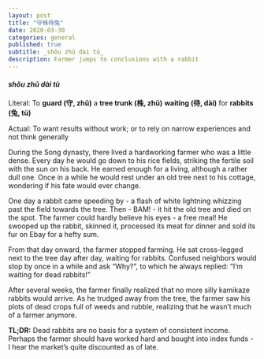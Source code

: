 ```yaml
---
layout: post
title: "守株待兔"
date: 2020-03-30
categories: general
published: true
subtitle: _shǒu zhū dài tù_
description: Farmer jumps to conclusions with a rabbit
---
```


#### _shǒu zhū dài tù_

Literal: To **guard (守, zhū)** a **tree trunk (株, zhū)**
**waiting (待, dài)** for **rabbits (兔, tù)**

Actual: To want results without work; or to rely on narrow experiences and not
think generally

During the Song dynasty, there lived a hardworking farmer who was a little
dense. Every day he would go down to his rice fields, striking the fertile soil
with the sun on his back. He earned enough for a living, although a rather dull
one. Once in a while he would rest under an old tree next to his cottage,
wondering if his fate would ever change.

One day a rabbit came speeding by - a flash of white lightning whizzing past
the field towards the tree. Then - BAM! - it hit the old tree and died on the
spot. The farmer could hardly believe his eyes - a free meal! He swooped up the
rabbit, skinned it, processed its meat for dinner and sold its fur on Ebay for
a hefty sum.

From that day onward, the farmer stopped farming. He sat cross-legged next to
the tree day after day, waiting for rabbits. Confused neighbors would stop by
once in a while and ask “Why?”, to which he always replied: “I’m waiting for
dead rabbits!”

After several weeks, the farmer finally realized that no more silly kamikaze
rabbits would arrive. As he trudged away from the tree, the farmer saw his
plots of dead crops full of weeds and rubble, realizing that he wasn’t much of
a farmer anymore.

**TL;DR:** Dead rabbits are no basis for a system of consistent income. Perhaps
the farmer should have worked hard and bought into index funds - I hear the
market’s quite discounted as of late.
